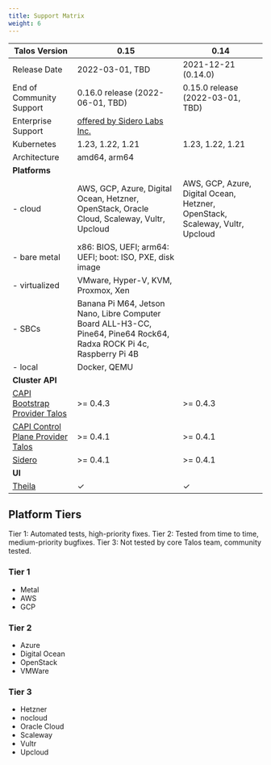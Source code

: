 ```yaml
---
title: Support Matrix
weight: 6
---
```


| Talos Version                                                                                                  | 0.15                               | 0.14                               |
|----------------------------------------------------------------------------------------------------------------|------------------------------------|------------------------------------|
| Release Date                                                                                                   | 2022-03-01, TBD                    | 2021-12-21 (0.14.0)                |
| End of Community Support                                                                                       | 0.16.0 release (2022-06-01, TBD)   | 0.15.0 release (2022-03-01, TBD)   |
| Enterprise Support                                                                                             | [offered by Sidero Labs Inc.](https://www.siderolabs.com/support/)      |
| Kubernetes                                                                                                     | 1.23, 1.22, 1.21                   | 1.23, 1.22, 1.21                   |
| Architecture                                                                                                   | amd64, arm64                                                            |
| **Platforms**                                                                                                  |                                    |                                    |
| - cloud                                                                                                        | AWS, GCP, Azure, Digital Ocean, Hetzner, OpenStack, Oracle Cloud, Scaleway, Vultr, Upcloud | AWS, GCP, Azure, Digital Ocean, Hetzner, OpenStack, Scaleway, Vultr, Upcloud  |
| - bare metal                                                                                                   | x86: BIOS, UEFI; arm64: UEFI; boot: ISO, PXE, disk image                |
| - virtualized                                                                                                  | VMware, Hyper-V, KVM, Proxmox, Xen                                      |
| - SBCs                                                                                                         | Banana Pi M64, Jetson Nano, Libre Computer Board ALL-H3-CC, Pine64, Pine64 Rock64, Radxa ROCK Pi 4c, Raspberry Pi 4B                         |
| - local                                                                                                        | Docker, QEMU                                                            |
| **Cluster API**                                                                                                |                                    |                                    |
| [CAPI Bootstrap Provider Talos](https://github.com/talos-systems/cluster-api-bootstrap-provider-talos)         | >= 0.4.3                           | >= 0.4.3                           |
| [CAPI Control Plane Provider Talos](https://github.com/talos-systems/cluster-api-control-plane-provider-talos) | >= 0.4.1                           | >= 0.4.1                           |
| [Sidero](https://www.sidero.dev/)                                                                              | >= 0.4.1                           | >= 0.4.1                           |
| **UI**                                                                                                         |                                    |                                    |
| [Theila](https://github.com/talos-systems/theila)                                                              | ✓                                  | ✓                                  |

## Platform Tiers

Tier 1: Automated tests, high-priority fixes.
Tier 2: Tested from time to time, medium-priority bugfixes.
Tier 3: Not tested by core Talos team, community tested.

### Tier 1

* Metal
* AWS
* GCP

### Tier 2

* Azure
* Digital Ocean
* OpenStack
* VMWare

### Tier 3

* Hetzner
* nocloud
* Oracle Cloud
* Scaleway
* Vultr
* Upcloud
